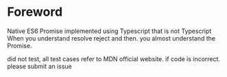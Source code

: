 # Foreword

Native ES6 Promise implemented using Typescript that is not Typescript
When you understand resolve reject and then. you almost understand the Promise.

did not test, all test cases refer to MDN official website. if code is incorrect. please submit an issue

